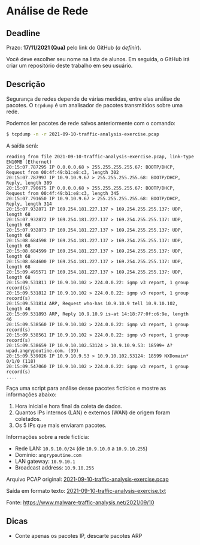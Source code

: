 # Análise de Rede

## Deadline

Prazo: **17/11/2021 (Qua)** pelo link do GitHub (*a definir*).

Você deve escolher seu nome na lista de alunos. Em seguida, o GitHub irá criar um repositório deste trabalho em seu usuário.

## Descrição

Segurança de redes depende de várias medidas, entre elas análise de
pacotes.  O `tcpdump` é um analisador de pacotes transmitidos sobre uma
rede.

Podemos ler pacotes de rede salvos anteriormente com o comando:
```sh
$ tcpdump -n -r 2021-09-10-traffic-analysis-exercise.pcap
```

A saída será:
```
reading from file 2021-09-10-traffic-analysis-exercise.pcap, link-type EN10MB (Ethernet)
20:15:07.787295 IP 0.0.0.0.68 > 255.255.255.255.67: BOOTP/DHCP, Request from 00:4f:49:b1:e8:c3, length 302
20:15:07.787997 IP 10.9.10.9.67 > 255.255.255.255.68: BOOTP/DHCP, Reply, length 309
20:15:07.790675 IP 0.0.0.0.68 > 255.255.255.255.67: BOOTP/DHCP, Request from 00:4f:49:b1:e8:c3, length 345
20:15:07.791650 IP 10.9.10.9.67 > 255.255.255.255.68: BOOTP/DHCP, Reply, length 314
20:15:07.932871 IP 169.254.181.227.137 > 169.254.255.255.137: UDP, length 68
20:15:07.932872 IP 169.254.181.227.137 > 169.254.255.255.137: UDP, length 68
20:15:07.932873 IP 169.254.181.227.137 > 169.254.255.255.137: UDP, length 68
20:15:08.684598 IP 169.254.181.227.137 > 169.254.255.255.137: UDP, length 68
20:15:08.684599 IP 169.254.181.227.137 > 169.254.255.255.137: UDP, length 68
20:15:08.684600 IP 169.254.181.227.137 > 169.254.255.255.137: UDP, length 68
20:15:09.495571 IP 169.254.181.227.137 > 169.254.255.255.137: UDP, length 68
20:15:09.531811 IP 10.9.10.102 > 224.0.0.22: igmp v3 report, 1 group record(s)
20:15:09.531812 IP 10.9.10.102 > 224.0.0.22: igmp v3 report, 1 group record(s)
20:15:09.531814 ARP, Request who-has 10.9.10.9 tell 10.9.10.102, length 46
20:15:09.531893 ARP, Reply 10.9.10.9 is-at 14:18:77:0f:c6:9e, length 46
20:15:09.538560 IP 10.9.10.102 > 224.0.0.22: igmp v3 report, 1 group record(s)
20:15:09.538561 IP 10.9.10.102 > 224.0.0.22: igmp v3 report, 1 group record(s)
20:15:09.538659 IP 10.9.10.102.53124 > 10.9.10.9.53: 18599+ A? wpad.angrypoutine.com. (39)
20:15:09.539026 IP 10.9.10.9.53 > 10.9.10.102.53124: 18599 NXDomain* 0/1/0 (118)
20:15:09.547060 IP 10.9.10.102 > 224.0.0.22: igmp v3 report, 1 group record(s)
....
```


Faça uma script para análise desse pacotes fictícios e mostre as
informações abaixo:
1. Hora inicial e hora final da coleta de dados.
2. Quantos IPs internos (LAN) e externos (WAN) de origem foram coletados.
3. Os 5 IPs que mais enviaram pacotes.

Informações sobre a rede fictícia:
- Rede LAN: `10.9.10.0/24` (de `10.9.10.0` a `10.9.10.255`)
- Domínio: `angrypoutine.com`
- LAN gateway: `10.9.10.1`
- Broadcast address: `10.9.10.255`


Arquivo PCAP original: [2021-09-10-traffic-analysis-exercise.pcap](./2021-09-10-traffic-analysis-exercise.pcap.gz)

Saída em formato texto: [2021-09-10-traffic-analysis-exercise.txt](./2021-09-10-traffic-analysis-exercise.txt)

Fonte: https://www.malware-traffic-analysis.net/2021/09/10

## Dicas

- Conte apenas os pacotes IP, descarte pacotes ARP
